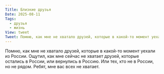 ```yaml
---
Title: Близкие друзья
Date: 2025-08-11
Tags:
  - друзья
  - жизнь
View: tweet
Tweet: Помню, как мне не хватало друзей, которые в какой-то момент уехали из России. Понял, как мне сейчас не хватает друзей, которые остались в России, или вернулись в Россию. Или тех, кто не в России, но не рядом. Ребят, мне вас всех не хватает. 
---
```


Помню, как мне не хватало друзей, которые в какой-то момент уехали из России. Ощутил, как мне сейчас не хватает друзей, которые остались в России, или вернулись в Россию. Или тех, кто не в России, но не рядом. Ребят, мне вас всех не хватает.
